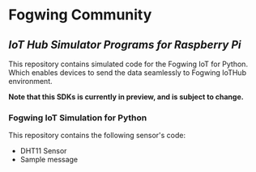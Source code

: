# **Fogwing Community**

## *IoT Hub Simulator Programs for Raspberry Pi*

This repository contains simulated code for the Fogwing IoT for Python. Which enables devices to send the data seamlessly to Fogwing IoTHub environment.

**Note that this SDKs is currently in preview, and is subject to change.**

### Fogwing IoT Simulation for Python
This repository contains the following sensor's code:
* DHT11 Sensor
* Sample message
